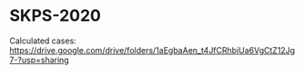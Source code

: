 # SKPS-2020
Calculated cases:
https://drive.google.com/drive/folders/1aEgbaAen_t4JfCRhbjUa6VgCtZ12Jg7-?usp=sharing
